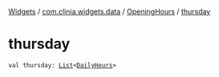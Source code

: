 [Widgets](../../index.md) / [com.clinia.widgets.data](../index.md) / [OpeningHours](index.md) / [thursday](./thursday.md)

# thursday

`val thursday: `[`List`](https://kotlinlang.org/api/latest/jvm/stdlib/kotlin.collections/-list/index.html)`<`[`DailyHours`](../-daily-hours/index.md)`>`